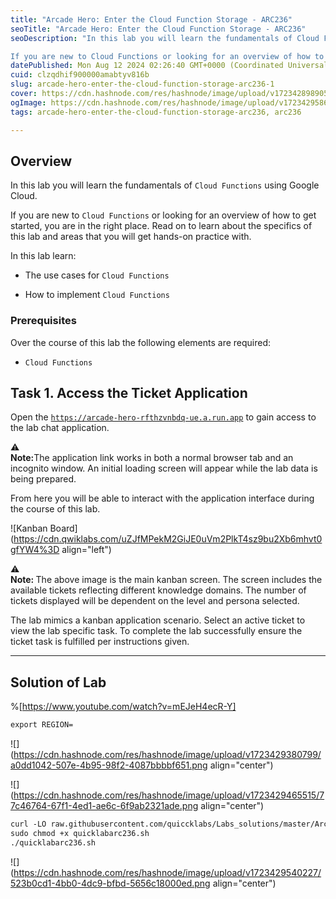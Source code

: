 ```yaml
---
title: "Arcade Hero: Enter the Cloud Function Storage - ARC236"
seoTitle: "Arcade Hero: Enter the Cloud Function Storage - ARC236"
seoDescription: "In this lab you will learn the fundamentals of Cloud Functions using Google Cloud.

If you are new to Cloud Functions or looking for an overview of how to g"
datePublished: Mon Aug 12 2024 02:26:40 GMT+0000 (Coordinated Universal Time)
cuid: clzqdhif900000amabtyv816b
slug: arcade-hero-enter-the-cloud-function-storage-arc236-1
cover: https://cdn.hashnode.com/res/hashnode/image/upload/v1723428989051/0ee0f8b3-5df8-40ab-b30e-d1e7e0b36271.png
ogImage: https://cdn.hashnode.com/res/hashnode/image/upload/v1723429586484/3d57e9d8-3c3a-494a-b50f-908e59eed818.png
tags: arcade-hero-enter-the-cloud-function-storage-arc236, arc236

---
```


## **Overview**

In this lab you will learn the fundamentals of `Cloud Functions` using Google Cloud.

If you are new to `Cloud Functions` or looking for an overview of how to get started, you are in the right place. Read on to learn about the specifics of this lab and areas that you will get hands-on practice with.

In this lab learn:

* The use cases for `Cloud Functions`
    
* How to implement `Cloud Functions`
    

### Prerequisites

Over the course of this lab the following elements are required:

* `Cloud Functions`
    

## **Task 1. Access the Ticket Application**

Open the [`https://arcade-hero-rfthzvnbdq-ue.a.run.app`](https://arcade-hero-rfthzvnbdq-ue.a.run.app) to gain access to the lab chat application.

<div data-node-type="callout">
<div data-node-type="callout-emoji">⚠</div>
<div data-node-type="callout-text"><strong>Note:</strong>The application link works in both a normal browser tab and an incognito window. An initial loading screen will appear while the lab data is being prepared.</div>
</div>

From here you will be able to interact with the application interface during the course of this lab.

![Kanban Board](https://cdn.qwiklabs.com/uZJfMPekM2GiJE0uVm2PlkT4sz9bu2Xb6mhvt0gfYW4%3D align="left")

<div data-node-type="callout">
<div data-node-type="callout-emoji">⚠</div>
<div data-node-type="callout-text"><strong>Note: </strong>The above image is the main kanban screen. The screen includes the available tickets reflecting different knowledge domains. The number of tickets displayed will be dependent on the level and persona selected.</div>
</div>

The lab mimics a kanban application scenario. Select an active ticket to view the lab specific task. To complete the lab successfully ensure the ticket task is fulfilled per instructions given.

---

## Solution of Lab

%[https://www.youtube.com/watch?v=mEJeH4ecR-Y] 

```apache
export REGION=
```

![](https://cdn.hashnode.com/res/hashnode/image/upload/v1723429380799/a0dd1042-507e-4b95-98f2-4087bbbbf651.png align="center")

![](https://cdn.hashnode.com/res/hashnode/image/upload/v1723429465515/77c46764-67f1-4ed1-ae6c-6f9ab2321ade.png align="center")

```apache
curl -LO raw.githubusercontent.com/quiccklabs/Labs_solutions/master/Arcade%20Hero/quicklabarc236.sh
sudo chmod +x quicklabarc236.sh
./quicklabarc236.sh
```

![](https://cdn.hashnode.com/res/hashnode/image/upload/v1723429540227/523b0cd1-4bb0-4dc9-bfbd-5656c18000ed.png align="center")